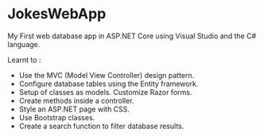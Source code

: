 # JokesWebApp
My First web database app in ASP.NET Core using Visual Studio and the C# language.

Learnt to :
- Use the MVC (Model View Controller) design pattern.
- Configure database tables using the Entity framework.
- Setup of classes as models. Customize Razor forms.
- Create methods inside a controller.
- Style an ASP.NET page with CSS.
- Use Bootstrap classes.
- Create a search function to filter database results.
